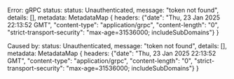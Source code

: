 Error: gRPC status: status: Unauthenticated, message: "token not found", details: [], metadata: MetadataMap { headers: {"date": "Thu, 23 Jan 2025 22:13:52 GMT", "content-type": "application/grpc", "content-length": "0", "strict-transport-security": "max-age=31536000; includeSubDomains"} }

Caused by:
    status: Unauthenticated, message: "token not found", details: [], metadata: MetadataMap { headers: {"date": "Thu, 23 Jan 2025 22:13:52 GMT", "content-type": "application/grpc", "content-length": "0", "strict-transport-security": "max-age=31536000; includeSubDomains"} }
